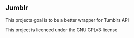 ## Jumblr

This projects goal is to be a better wrapper for Tumblrs API

This project is licenced under the GNU GPLv3 license

